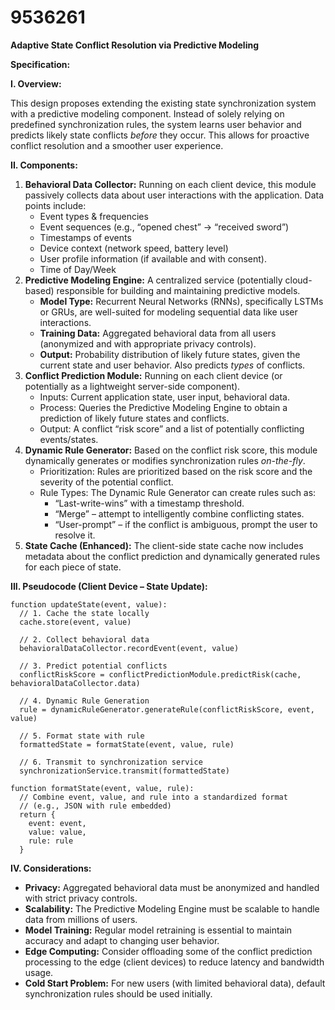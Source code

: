 # 9536261

**Adaptive State Conflict Resolution via Predictive Modeling**

**Specification:**

**I. Overview:**

This design proposes extending the existing state synchronization system with a predictive modeling component. Instead of solely relying on predefined synchronization rules, the system learns user behavior and predicts likely state conflicts *before* they occur. This allows for proactive conflict resolution and a smoother user experience.

**II. Components:**

1.  **Behavioral Data Collector:**  Running on each client device, this module passively collects data about user interactions with the application.  Data points include:
    *   Event types & frequencies
    *   Event sequences (e.g., “opened chest” -> “received sword”)
    *   Timestamps of events
    *   Device context (network speed, battery level)
    *   User profile information (if available and with consent).
    *   Time of Day/Week
2.  **Predictive Modeling Engine:** A centralized service (potentially cloud-based) responsible for building and maintaining predictive models.
    *   **Model Type:**  Recurrent Neural Networks (RNNs), specifically LSTMs or GRUs, are well-suited for modeling sequential data like user interactions.
    *   **Training Data:** Aggregated behavioral data from all users (anonymized and with appropriate privacy controls).
    *   **Output:**  Probability distribution of likely future states, given the current state and user behavior. Also predicts *types* of conflicts.
3.  **Conflict Prediction Module:**  Running on each client device (or potentially as a lightweight server-side component).
    *   Inputs: Current application state, user input, behavioral data.
    *   Process:  Queries the Predictive Modeling Engine to obtain a prediction of likely future states and conflicts.
    *   Output:  A conflict “risk score” and a list of potentially conflicting events/states.
4.  **Dynamic Rule Generator:** Based on the conflict risk score, this module dynamically generates or modifies synchronization rules *on-the-fly*.
    *   Prioritization:  Rules are prioritized based on the risk score and the severity of the potential conflict.
    *   Rule Types:  The Dynamic Rule Generator can create rules such as:
        *   “Last-write-wins” with a timestamp threshold.
        *   “Merge” – attempt to intelligently combine conflicting states.
        *   “User-prompt” – if the conflict is ambiguous, prompt the user to resolve it.
5.  **State Cache (Enhanced):** The client-side state cache now includes metadata about the conflict prediction and dynamically generated rules for each piece of state.

**III.  Pseudocode (Client Device – State Update):**

```
function updateState(event, value):
  // 1. Cache the state locally
  cache.store(event, value)

  // 2. Collect behavioral data
  behavioralDataCollector.recordEvent(event, value)

  // 3. Predict potential conflicts
  conflictRiskScore = conflictPredictionModule.predictRisk(cache, behavioralDataCollector.data)

  // 4. Dynamic Rule Generation
  rule = dynamicRuleGenerator.generateRule(conflictRiskScore, event, value)

  // 5. Format state with rule
  formattedState = formatState(event, value, rule)

  // 6. Transmit to synchronization service
  synchronizationService.transmit(formattedState)

function formatState(event, value, rule):
  // Combine event, value, and rule into a standardized format
  // (e.g., JSON with rule embedded)
  return {
    event: event,
    value: value,
    rule: rule
  }
```

**IV.  Considerations:**

*   **Privacy:**  Aggregated behavioral data must be anonymized and handled with strict privacy controls.
*   **Scalability:** The Predictive Modeling Engine must be scalable to handle data from millions of users.
*   **Model Training:**  Regular model retraining is essential to maintain accuracy and adapt to changing user behavior.
*   **Edge Computing:**  Consider offloading some of the conflict prediction processing to the edge (client devices) to reduce latency and bandwidth usage.
*   **Cold Start Problem:** For new users (with limited behavioral data), default synchronization rules should be used initially.